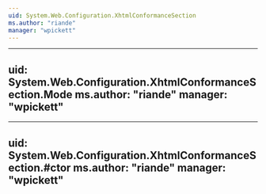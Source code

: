 ```yaml
---
uid: System.Web.Configuration.XhtmlConformanceSection
ms.author: "riande"
manager: "wpickett"
---
```


---
uid: System.Web.Configuration.XhtmlConformanceSection.Mode
ms.author: "riande"
manager: "wpickett"
---

---
uid: System.Web.Configuration.XhtmlConformanceSection.#ctor
ms.author: "riande"
manager: "wpickett"
---

